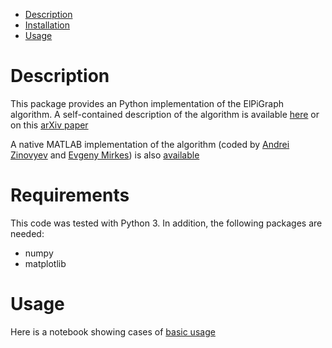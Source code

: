 -   [Description](#description)
-   [Installation](#installation)
-   [Usage](#usage)

Description
===========

This package provides an Python implementation of the ElPiGraph algorithm. A
self-contained description of the algorithm is available
[here](https://github.com/auranic/Elastic-principal-graphs/blob/master/ElPiGraph_Methods.pdf)
or on this [arXiv paper](https://arxiv.org/abs/1804.07580)

A native MATLAB implementation of the algorithm (coded by [Andrei
Zinovyev](https://github.com/auranic/) and [Evgeny
Mirkes](https://github.com/Mirkes)) is also
[available](https://github.com/auranic/Elastic-principal-graphs)

Requirements
============

This code was tested with Python 3. In addition, the following packages are needed:

-	numpy
-	matplotlib


Usage
=====

Here is a notebook showing cases of [basic usage](docs/Basic%20usage.ipynb)
